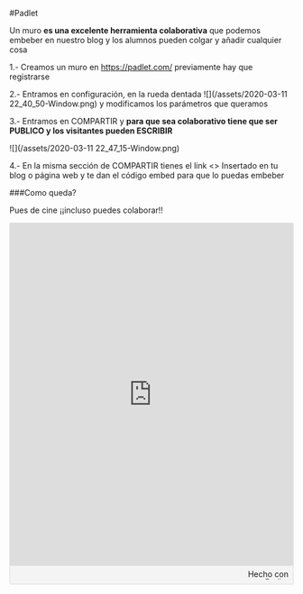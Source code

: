 #Padlet

Un muro **es una excelente herramienta colaborativa** que podemos embeber en nuestro blog y los alumnos pueden colgar y añadir cualquier cosa

1.- Creamos un muro en https://padlet.com/ previamente hay que registrarse

2.- Entramos en configuración, en la rueda dentada
![](/assets/2020-03-11 22_40_50-Window.png) y modificamos los parámetros que queramos

3.- Entramos en COMPARTIR y **para que sea colaborativo tiene que ser PUBLICO y los visitantes pueden ESCRIBIR**

![](/assets/2020-03-11 22_47_15-Window.png)

4.- En la misma sección de COMPARTIR tienes el link <> Insertado en tu blog o página web y te dan el código embed para que lo puedas embeber

###Como queda?

Pues de cine ¡¡incluso puedes colaborar!!

<div class="padlet-embed" style="border:1px solid rgba(0,0,0,0.1);border-radius:2px;box-sizing:border-box;overflow:hidden;position:relative;width:100%;background:#F4F4F4"><p style="padding:0;margin:0"><iframe src="https://padlet.com/embed/qx8wco2r99ne" frameborder="0" allow="camera;microphone;geolocation" style="width:100%;height:608px;display:block;padding:0;margin:0"></iframe></p><div style="padding:8px;text-align:right;margin:0;"><a href="https://padlet.com?ref=embed" style="padding:0;margin:0;border:none;display:block;line-height:1;height:16px" target="_blank"><img src="https://resources.padletcdn.com/assets/made_with_padlet.png" width="86" height="16" style="padding:0;margin:0;background:none;border:none;display:inline;box-shadow:none" alt="Hecho con Padlet"></a></div></div>

